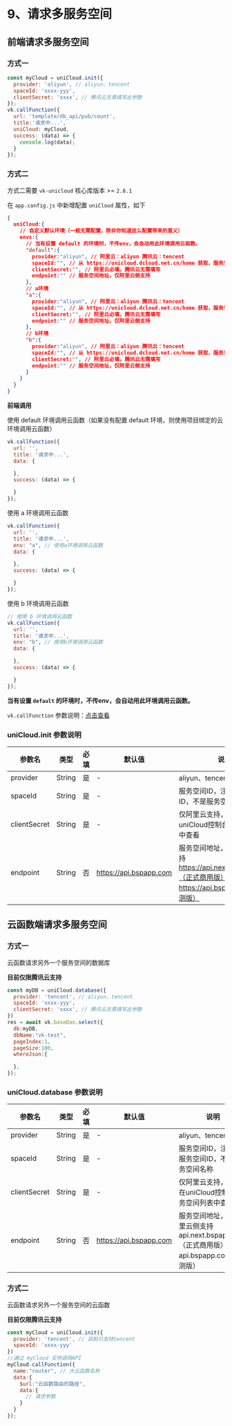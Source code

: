 # 9、请求多服务空间
 
## 前端请求多服务空间

### 方式一
```js
const myCloud = uniCloud.init({
  provider: 'aliyun', // aliyun、tencent
  spaceId: 'xxxx-yyy',
  clientSecret: 'xxxx', // 腾讯云无需填写此参数
});
vk.callFunction({
  url: 'template/db_api/pub/count',
  title:'请求中...',
  uniCloud: myCloud,
  success: (data) => {
    console.log(data);
  }
});
```

### 方式二

方式二需要 `vk-unicloud` 核心库版本 >= `2.8.1` 

在 `app.config.js` 中新增配置 `uniCloud` 属性，如下

```json
{
  uniCloud:{
    // 自定义默认环境（一般无需配置，除非你知道这么配置带来的意义）
    envs:{
      // 当有设置 default 的环境时，不传env，会自动用此环境调用云函数。
      "default":{
        provider:"aliyun", // 阿里云：aliyun 腾讯云：tencent
        spaceId:"", // 从 https://unicloud.dcloud.net.cn/home 获取，服务空间ID，注意是服务空间ID，不是服务空间名称
        clientSecret:"", // 阿里云必填，腾讯云无需填写
        endpoint:"" // 服务空间地址，仅阿里云侧支持
      },
      // a环境
      "a":{
        provider:"aliyun", // 阿里云：aliyun 腾讯云：tencent
        spaceId:"", // 从 https://unicloud.dcloud.net.cn/home 获取，服务空间ID，注意是服务空间ID，不是服务空间名称
        clientSecret:"", // 阿里云必填，腾讯云无需填写
        endpoint:"" // 服务空间地址，仅阿里云侧支持
      },
      // b环境
      "b":{
        provider:"aliyun", // 阿里云：aliyun 腾讯云：tencent
        spaceId:"", // 从 https://unicloud.dcloud.net.cn/home 获取，服务空间ID，注意是服务空间ID，不是服务空间名称
        clientSecret:"", // 阿里云必填，腾讯云无需填写
        endpoint:"" // 服务空间地址，仅阿里云侧支持
      }
    }
  }
}
```

**前端调用**

使用 default 环境调用云函数（如果没有配置 default 环境，则使用项目绑定的云环境调用云函数）

```js
vk.callFunction({
  url: '',
  title: '请求中...',
  data: {

  },
  success: (data) => {

  }
});
```

使用 a 环境调用云函数

```js
vk.callFunction({
  url: '',
  title: '请求中...',
  env: "a", // 使用a环境调用云函数
  data: {

  },
  success: (data) => {

  }
});
```

使用 b 环境调用云函数

```js
// 使用 b 环境调用云函数
vk.callFunction({
  url: '',
  title: '请求中...',
  env: "b", // 使用b环境调用云函数
  data: {

  },
  success: (data) => {

  }
});
```

**当有设置 `default` 的环境时，不传env，会自动用此环境调用云函数。**

`vk.callFunction` 参数说明：[点击查看](https://vkdoc.fsq.pub/client/pages/callFunction.html)

### uniCloud.init 参数说明

|参数名				|类型		|必填	|默认值									|说明																									|
|------- |-----------|---------|-------|-------|
|provider			|String	|是		|-											|aliyun、tencent																			|
|spaceId			|String	|是		|-											|服务空间ID，注意是服务空间ID，不是服务空间名称				|
|clientSecret	|String	|是		|-											|仅阿里云支持，可以在uniCloud控制台服务空间列表中查看	|
|endpoint			|String	|否		|https://api.bspapp.com	|服务空间地址，仅阿里云侧支持 https://api.next.bspapp.com（正式商用版） https://api.bspapp.com（公测版）		|

## 云函数端请求多服务空间

### 方式一

云函数请求另外一个服务空间的数据库

**目前仅限腾讯云支持**

```js
const myDB = uniCloud.database({
  provider: 'tencent', // aliyun、tencent
  spaceId: 'xxxx-yyy',
  clientSecret: 'xxxx', // 腾讯云无需填写此参数
})
res = await vk.baseDao.select({
  db:myDB,
  dbName:"vk-test",
  pageIndex:1,
  pageSize:100,
  whereJson:{

  },
});
```

### uniCloud.database 参数说明

|参数名				|类型		|必填	|默认值									|说明																									|
|------- |-----------|---------|-------|-------|
|provider			|String	|是		|-											|aliyun、tencent																			|
|spaceId			|String	|是		|-											|服务空间ID，注意是服务空间ID，不是服务空间名称				|
|clientSecret	|String	|是		|-											|仅阿里云支持，可以在uniCloud控制台服务空间列表中查看	|
|endpoint			|String	|否		|https://api.bspapp.com	|服务空间地址，仅阿里云侧支持 api.next.bspapp.com（正式商用版） api.bspapp.com（公测版）		|



### 方式二

云函数请求另外一个服务空间的云函数

**目前仅限腾讯云支持**

```js
const myCloud = uniCloud.init({
  provider: 'tencent', // 目前只支持tencent
  spaceId: 'xxxx-yyy'
})
//通过 myCloud 实例调用API
myCloud.callFunction({
  name:"router", // 大云函数名称
  data:{
    $url:"云函数路由的路径",
    data:{
      // 请求参数
    }
  }
});
```
